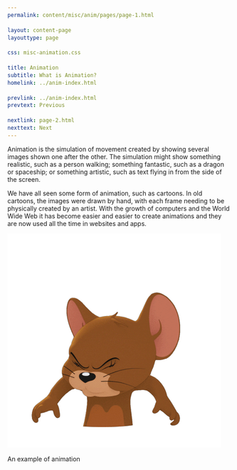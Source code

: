 ```yaml
---
permalink: content/misc/anim/pages/page-1.html

layout: content-page
layouttype: page

css: misc-animation.css

title: Animation
subtitle: What is Animation?
homelink: ../anim-index.html

prevlink: ../anim-index.html
prevtext: Previous

nextlink: page-2.html
nexttext: Next
---
```


<div class="full-size-content-container"> 

  <p class="page-narrative first-content">
    Animation is the simulation of movement created by showing several images shown one after the other.
    The simulation might show something realistic, such as a person walking; something fantastic, such as a dragon or spaceship; or something artistic, such as text flying in from the side of the screen.
  </p>

  <p class="page-narrative">
    We have all seen some form of animation, such as cartoons.
    In old cartoons, the images were drawn by hand, with each frame needing to be physically created by an artist.
    With the growth of computers and the World Wide Web it has become easier and easier to create animations and they are now used all the time in websites and apps.
  </p>

  <img class="narrative-image mouse" src="../images/anim.gif">
  <p class="narrative-image-label">An example of animation</p>

</div>